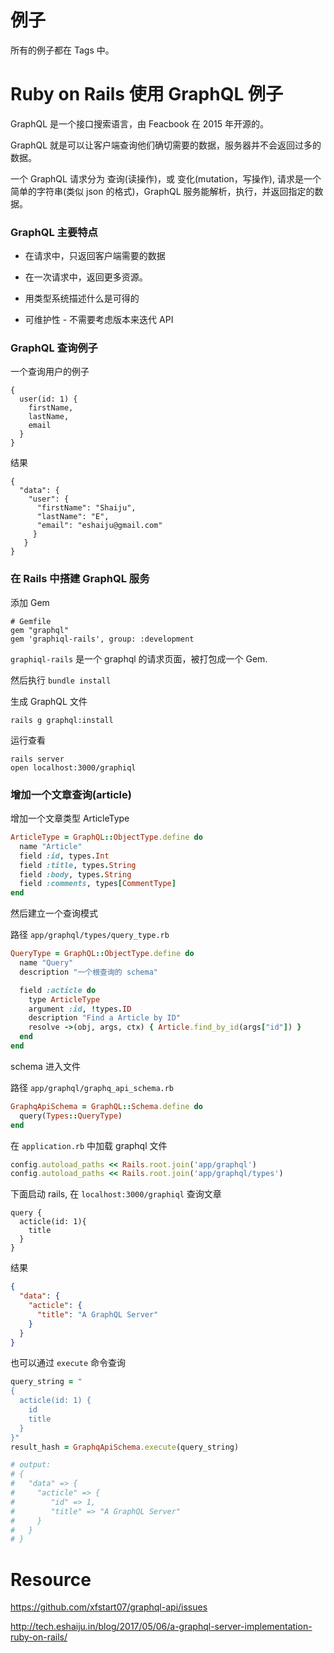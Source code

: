 # 例子

所有的例子都在 Tags 中。


# Ruby on Rails 使用 GraphQL 例子

GraphQL 是一个接口搜索语言，由 Feacbook 在 2015 年开源的。


GraphQL 就是可以让客户端查询他们确切需要的数据，服务器并不会返回过多的数据。

一个 GraphQL 请求分为 查询(读操作)，或 变化(mutation，写操作), 请求是一个简单的字符串(类似 json 的格式)，GraphQL 服务能解析，执行，并返回指定的数据。

### GraphQL 主要特点

* 在请求中，只返回客户端需要的数据

* 在一次请求中，返回更多资源。

* 用类型系统描述什么是可得的

* 可维护性 -  不需要考虑版本来迭代 API

### GraphQL 查询例子

一个查询用户的例子

```
{
  user(id: 1) {
    firstName,
    lastName,
    email
  }
}
```

结果

```
{
  "data": {
    "user": {
      "firstName": "Shaiju",
      "lastName": "E",
      "email": "eshaiju@gmail.com"
     }
   }
}
```

### 在 Rails 中搭建 GraphQL 服务

添加 Gem

```
# Gemfile
gem "graphql"
gem 'graphiql-rails', group: :development
```

`graphiql-rails` 是一个 graphql 的请求页面，被打包成一个 Gem.

然后执行 `bundle install`

生成 GraphQL 文件

    rails g graphql:install
    
运行查看

    rails server
    open localhost:3000/graphiql
    
### 增加一个文章查询(article)

增加一个文章类型 ArticleType

```ruby
ArticleType = GraphQL::ObjectType.define do
  name "Article"
  field :id, types.Int
  field :title, types.String
  field :body, types.String
  field :comments, types[CommentType]
end
```

然后建立一个查询模式

路径 `app/graphql/types/query_type.rb`

```ruby
QueryType = GraphQL::ObjectType.define do
  name "Query"
  description "一个根查询的 schema"

  field :acticle do
    type ArticleType
    argument :id, !types.ID
    description "Find a Article by ID"
    resolve ->(obj, args, ctx) { Article.find_by_id(args["id"]) }
  end
end
```

schema 进入文件

路径 `app/graphql/graphq_api_schema.rb`

```ruby
GraphqApiSchema = GraphQL::Schema.define do
  query(Types::QueryType)
end
```

在 `application.rb` 中加载 graphql 文件

```ruby
config.autoload_paths << Rails.root.join('app/graphql')
config.autoload_paths << Rails.root.join('app/graphql/types')
```

下面启动 rails, 在 `localhost:3000/graphiql` 查询文章

```
query {
  acticle(id: 1){
    title
  }
}
```

结果

```json
{
  "data": {
    "acticle": {
      "title": "A GraphQL Server"
    }
  }
}
```

也可以通过 `execute` 命令查询

```ruby
query_string = "
{
  acticle(id: 1) {
    id
    title
  }
}"
result_hash = GraphqApiSchema.execute(query_string)

# output:
# {
#   "data" => {
#     "acticle" => {
#        "id" => 1,
#        "title" => "A GraphQL Server"
#     }
#   }
# }
```

# Resource

https://github.com/xfstart07/graphql-api/issues

http://tech.eshaiju.in/blog/2017/05/06/a-graphql-server-implementation-ruby-on-rails/
